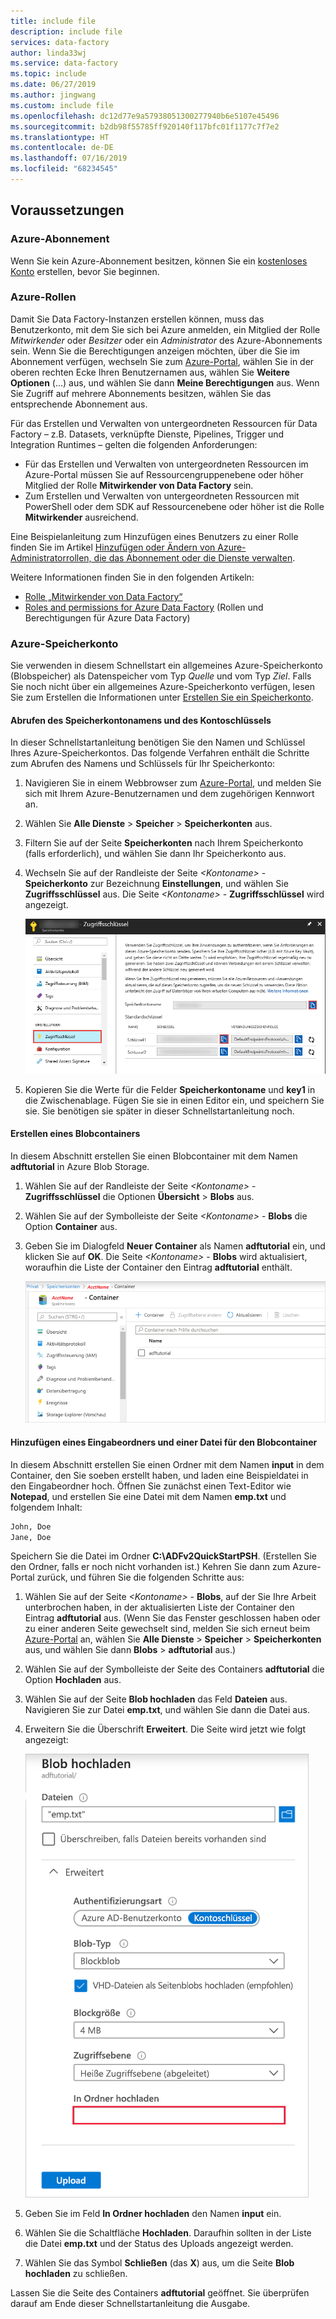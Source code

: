 ```yaml
---
title: include file
description: include file
services: data-factory
author: linda33wj
ms.service: data-factory
ms.topic: include
ms.date: 06/27/2019
ms.author: jingwang
ms.custom: include file
ms.openlocfilehash: dc12d77e9a57938051300277940b6e5107e45496
ms.sourcegitcommit: b2db98f55785ff920140f117bfc01f1177c7f7e2
ms.translationtype: HT
ms.contentlocale: de-DE
ms.lasthandoff: 07/16/2019
ms.locfileid: "68234545"
---
```

## <a name="prerequisites"></a>Voraussetzungen

### <a name="azure-subscription"></a>Azure-Abonnement
Wenn Sie kein Azure-Abonnement besitzen, können Sie ein [kostenloses Konto](https://azure.microsoft.com/free/) erstellen, bevor Sie beginnen.

### <a name="azure-roles"></a>Azure-Rollen
Damit Sie Data Factory-Instanzen erstellen können, muss das Benutzerkonto, mit dem Sie sich bei Azure anmelden, ein Mitglied der Rolle *Mitwirkender* oder *Besitzer* oder ein *Administrator* des Azure-Abonnements sein. Wenn Sie die Berechtigungen anzeigen möchten, über die Sie im Abonnement verfügen, wechseln Sie zum [Azure-Portal](https://portal.azure.com), wählen Sie in der oberen rechten Ecke Ihren Benutzernamen aus, wählen Sie **Weitere Optionen** (...) aus, und wählen Sie dann **Meine Berechtigungen** aus. Wenn Sie Zugriff auf mehrere Abonnements besitzen, wählen Sie das entsprechende Abonnement aus.

Für das Erstellen und Verwalten von untergeordneten Ressourcen für Data Factory – z.B. Datasets, verknüpfte Dienste, Pipelines, Trigger und Integration Runtimes – gelten die folgenden Anforderungen:

- Für das Erstellen und Verwalten von untergeordneten Ressourcen im Azure-Portal müssen Sie auf Ressourcengruppenebene oder höher Mitglied der Rolle **Mitwirkender von Data Factory** sein.
- Zum Erstellen und Verwalten von untergeordneten Ressourcen mit PowerShell oder dem SDK auf Ressourcenebene oder höher ist die Rolle **Mitwirkender** ausreichend.

Eine Beispielanleitung zum Hinzufügen eines Benutzers zu einer Rolle finden Sie im Artikel [Hinzufügen oder Ändern von Azure-Administratorrollen, die das Abonnement oder die Dienste verwalten](../articles/billing/billing-add-change-azure-subscription-administrator.md).

Weitere Informationen finden Sie in den folgenden Artikeln:

- [Rolle „Mitwirkender von Data Factory“](../articles/role-based-access-control/built-in-roles.md#data-factory-contributor)
- [Roles and permissions for Azure Data Factory](../articles/data-factory/concepts-roles-permissions.md) (Rollen und Berechtigungen für Azure Data Factory)

### <a name="azure-storage-account"></a>Azure-Speicherkonto
Sie verwenden in diesem Schnellstart ein allgemeines Azure-Speicherkonto (Blobspeicher) als Datenspeicher vom Typ *Quelle* und vom Typ *Ziel*. Falls Sie noch nicht über ein allgemeines Azure-Speicherkonto verfügen, lesen Sie zum Erstellen die Informationen unter [Erstellen Sie ein Speicherkonto](../articles/storage/common/storage-quickstart-create-account.md). 

#### <a name="get-the-storage-account-name-and-account-key"></a>Abrufen des Speicherkontonamens und des Kontoschlüssels
In dieser Schnellstartanleitung benötigen Sie den Namen und Schlüssel Ihres Azure-Speicherkontos. Das folgende Verfahren enthält die Schritte zum Abrufen des Namens und Schlüssels für Ihr Speicherkonto: 

1. Navigieren Sie in einem Webbrowser zum [Azure-Portal](https://portal.azure.com), und melden Sie sich mit Ihrem Azure-Benutzernamen und dem zugehörigen Kennwort an.
2. Wählen Sie **Alle Dienste** > **Speicher** > **Speicherkonten** aus.
3. Filtern Sie auf der Seite **Speicherkonten** nach Ihrem Speicherkonto (falls erforderlich), und wählen Sie dann Ihr Speicherkonto aus. 
4. Wechseln Sie auf der Randleiste der Seite *\<Kontoname>*  - **Speicherkonto** zur Bezeichnung **Einstellungen**, und wählen Sie **Zugriffsschlüssel** aus. Die Seite *\<Kontoname>*  - **Zugriffsschlüssel** wird angezeigt.

   ![Abrufen des Speicherkontonamens und -schlüssels](media/data-factory-quickstart-prerequisites/storage-account-name-key.png)
5. Kopieren Sie die Werte für die Felder **Speicherkontoname** und **key1** in die Zwischenablage. Fügen Sie sie in einen Editor ein, und speichern Sie sie. Sie benötigen sie später in dieser Schnellstartanleitung noch.   

#### <a name="create-a-blob-container"></a>Erstellen eines Blobcontainers
In diesem Abschnitt erstellen Sie einen Blobcontainer mit dem Namen **adftutorial** in Azure Blob Storage.

1. Wählen Sie auf der Randleiste der Seite *\<Kontoname>*  - **Zugriffsschlüssel** die Optionen **Übersicht** > **Blobs** aus.
2. Wählen Sie auf der Symbolleiste der Seite *\<Kontoname>*  - **Blobs** die Option **Container** aus.
3. Geben Sie im Dialogfeld **Neuer Container** als Namen **adftutorial** ein, und klicken Sie auf **OK**. Die Seite *\<Kontoname>*  - **Blobs** wird aktualisiert, woraufhin die Liste der Container den Eintrag **adftutorial** enthält.

   ![Liste der Container](media/data-factory-quickstart-prerequisites/list-of-containers.png)

#### <a name="add-an-input-folder-and-file-for-the-blob-container"></a>Hinzufügen eines Eingabeordners und einer Datei für den Blobcontainer
In diesem Abschnitt erstellen Sie einen Ordner mit dem Namen **input** in dem Container, den Sie soeben erstellt haben, und laden eine Beispieldatei in den Eingabeordner hoch. Öffnen Sie zunächst einen Text-Editor wie **Notepad**, und erstellen Sie eine Datei mit dem Namen **emp.txt** und folgendem Inhalt:

```emp.txt
John, Doe
Jane, Doe
```

Speichern Sie die Datei im Ordner **C:\ADFv2QuickStartPSH**. (Erstellen Sie den Ordner, falls er noch nicht vorhanden ist.) Kehren Sie dann zum Azure-Portal zurück, und führen Sie die folgenden Schritte aus:

1. Wählen Sie auf der Seite *\<Kontoname>*  - **Blobs**, auf der Sie Ihre Arbeit unterbrochen haben, in der aktualisierten Liste der Container den Eintrag **adftutorial** aus. (Wenn Sie das Fenster geschlossen haben oder zu einer anderen Seite gewechselt sind, melden Sie sich erneut beim [Azure-Portal](https://portal.azure.com) an, wählen Sie **Alle Dienste** > **Speicher** > **Speicherkonten** aus, und wählen Sie dann **Blobs** > **adftutorial** aus.)
2. Wählen Sie auf der Symbolleiste der Seite des Containers **adftutorial** die Option **Hochladen** aus.
3. Wählen Sie auf der Seite **Blob hochladen** das Feld **Dateien** aus. Navigieren Sie zur Datei **emp.txt**, und wählen Sie dann die Datei aus.
4. Erweitern Sie die Überschrift **Erweitert**. Die Seite wird jetzt wie folgt angezeigt:

   ![Klicken auf den Link „Erweitert“](media/data-factory-quickstart-prerequisites/upload-blob-advanced.png)
5. Geben Sie im Feld **In Ordner hochladen** den Namen **input** ein.
6. Wählen Sie die Schaltfläche **Hochladen**. Daraufhin sollten in der Liste die Datei **emp.txt** und der Status des Uploads angezeigt werden.
7. Wählen Sie das Symbol **Schließen** (das **X**) aus, um die Seite **Blob hochladen** zu schließen.

Lassen Sie die Seite des Containers **adftutorial** geöffnet. Sie überprüfen darauf am Ende dieser Schnellstartanleitung die Ausgabe.